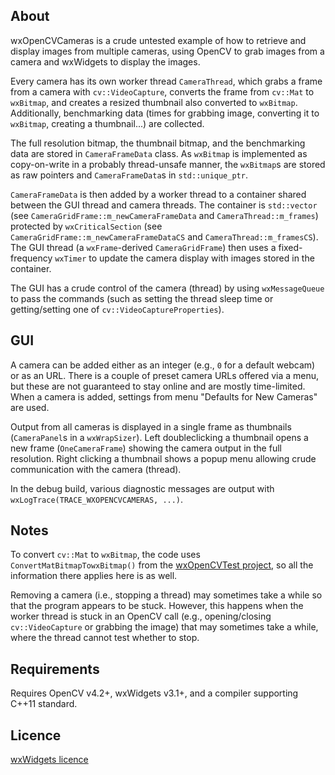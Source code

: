 About
---------

wxOpenCVCameras is a crude untested example of how to retrieve and display
images from multiple cameras, using OpenCV to grab images from a camera
and wxWidgets to display the images.

Every camera has its own worker thread `CameraThread`, which grabs a frame
from a camera with `cv::VideoCapture`, converts the frame from `cv::Mat`
to `wxBitmap`, and creates a resized thumbnail also converted to `wxBitmap`.
Additionally, benchmarking data (times for grabbing image, converting
it to `wxBitmap`, creating a thumbnail...) are collected.

The full resolution bitmap, the thumbnail bitmap, and the benchmarking data
are stored  in `CameraFrameData` class. As `wxBitmap` is implemented as
copy-on-write in a probably thread-unsafe manner, the `wxBitmap`s are stored
as raw pointers and `CameraFrameData`s in `std::unique_ptr`.

`CameraFrameData` is then added by a worker thread to a container
shared between the GUI thread and camera threads. The container is `std::vector`
(see `CameraGridFrame::m_newCameraFrameData` and `CameraThread::m_frames`) protected
by `wxCriticalSection` (see `CameraGridFrame::m_newCameraFrameDataCS`
and `CameraThread::m_framesCS`). The GUI thread (a `wxFrame`-derived `CameraGridFrame`)
then uses a fixed-frequency `wxTimer` to update the camera display with images stored
in the container.

The GUI has a crude control of the camera (thread) by using `wxMessageQueue` to pass
the commands (such as setting the thread sleep time or getting/setting one of
`cv::VideoCaptureProperties`).

GUI
---------
A camera can be added either as an integer (e.g., `0` for a default webcam) or as an URL.
There is a couple of preset camera URLs offered via a menu, but these are not guaranteed
to stay online and are mostly time-limited. When a camera is added, settings from menu
"Defaults for New Cameras" are used.

Output from all cameras is displayed in a single frame as thumbnails (`CameraPanel`s
in a `wxWrapSizer`). Left doubleclicking a thumbnail opens a new frame (`OneCameraFrame`)
showing the camera output in the full resolution. Right clicking a thumbnail shows 
a popup menu allowing crude communication with the camera (thread).

In the debug build, various diagnostic messages are output with `wxLogTrace(TRACE_WXOPENCVCAMERAS, ...)`.

Notes
---------
To convert `cv::Mat` to `wxBitmap`, the code uses `ConvertMatBitmapTowxBitmap()` from the 
[wxOpenCVTest project](https://github.com/PBfordev/wxopencvtest), so all the information there applies here is as well.

Removing a camera (i.e., stopping a thread) may sometimes take a while so that the program
appears to be stuck. However, this happens when the worker thread is stuck in an OpenCV call
(e.g., opening/closing `cv::VideoCapture` or grabbing the image) that may sometimes take a while,
where the thread cannot test whether to stop.

Requirements
---------
Requires OpenCV v4.2+, wxWidgets v3.1+, and a compiler supporting C++11 standard.

Licence
---------
[wxWidgets licence](https://github.com/wxWidgets/wxWidgets/blob/master/docs/licence.txt)